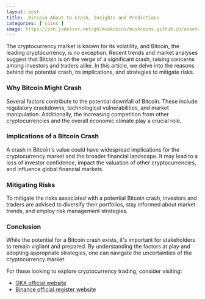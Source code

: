 ```yaml
---
layout: post
title:  Bitcoin About to Crash, Insights and Predictions
categories: [ coins ]
image: https://cdn.jsdelivr.net/gh/muskcoins/muskcoins.github.io/assets/images/btc-intro.webp
---
```


The cryptocurrency market is known for its volatility, and Bitcoin, the leading cryptocurrency, is no exception. Recent trends and market analyses suggest that Bitcoin is on the verge of a significant crash, raising concerns among investors and traders alike. In this article, we delve into the reasons behind the potential crash, its implications, and strategies to mitigate risks.

### Why Bitcoin Might Crash

Several factors contribute to the potential downfall of Bitcoin. These include regulatory crackdowns, technological vulnerabilities, and market manipulation. Additionally, the increasing competition from other cryptocurrencies and the overall economic climate play a crucial role.

### Implications of a Bitcoin Crash

A crash in Bitcoin's value could have widespread implications for the cryptocurrency market and the broader financial landscape. It may lead to a loss of investor confidence, impact the valuation of other cryptocurrencies, and influence global financial markets.

### Mitigating Risks

To mitigate the risks associated with a potential Bitcoin crash, investors and traders are advised to diversify their portfolios, stay informed about market trends, and employ risk management strategies.

### Conclusion

While the potential for a Bitcoin crash exists, it's important for stakeholders to remain vigilant and prepared. By understanding the factors at play and adopting appropriate strategies, one can navigate the uncertainties of the cryptocurrency market.

For those looking to explore cryptocurrency trading, consider visiting:

- [OKX official website](/302.html?target=https://www.okx.com/join/65103688)
- [Binance official register website](/302.html?target=https://accounts.binance.com/register?ref=ZGR4DOXV)